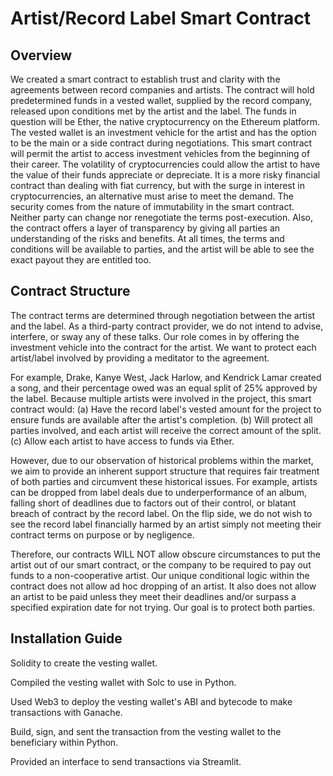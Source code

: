# Artist/Record Label Smart Contract

## Overview

We created a smart contract to establish trust and clarity with the agreements between record companies and artists. The contract will hold predetermined funds in a vested wallet, supplied by the record company, released upon conditions met by the artist and the label. The funds in question will be Ether, the native cryptocurrency on the Ethereum platform. The vested wallet is an investment vehicle for the artist and has the option to be the main or a side contract during negotiations. This smart contract will permit the artist to access investment vehicles from the beginning of their career. The volatility of cryptocurrencies could allow the artist to have the value of their funds appreciate or depreciate. It is a more risky financial contract than dealing with fiat currency, but with the surge in interest in cryptocurrencies, an alternative must arise to meet the demand. The security comes from the nature of immutability in the smart contract. Neither party can change nor renegotiate the terms post-execution. Also, the contract offers a layer of transparency by giving all parties an understanding of the risks and benefits. At all times, the terms and conditions will be available to parties, and the artist will be able to see the exact payout they are entitled too.

## Contract Structure

The contract terms are determined through negotiation between the artist and the label. As a third-party contract provider, we do not intend to advise, interfere, or sway any of these talks. Our role comes in by offering the investment vehicle into the contract for the artist. We want to protect each artist/label involved by providing a meditator to the agreement. 

For example, Drake, Kanye West, Jack Harlow, and Kendrick Lamar created a song, and their percentage owed was an equal split of 25% approved by the label. Because multiple artists were involved in the project, this smart contract would:
  (a) Have the record label's vested amount for the project to ensure funds are available after the artist's completion.
  (b) Will protect all parties involved, and each artist will receive the correct amount of the split.
  (c) Allow each artist to have access to funds via Ether.

However, due to our observation of historical problems within the market, we aim to provide an inherent support structure that requires fair treatment of both parties and circumvent these historical issues. For example, artists can be dropped from label deals due to underperformance of an album, falling short of deadlines due to factors out of their control, or blatant breach of contract by the record label. On the flip side, we do not wish to see the record label financially harmed by an artist simply not meeting their contract terms on purpose or by negligence. 

Therefore, our contracts WILL NOT allow obscure circumstances to put the artist out of our smart contract, or the company to be required to pay out funds to a non-cooperative artist. Our unique conditional logic within the contract does not allow ad hoc dropping of an artist. It also does not allow an artist to be paid unless they meet their deadlines and/or surpass a specified expiration date for not trying. 
Our goal is to protect both parties. 

## Installation Guide

Solidity to create the vesting wallet.

Compiled the vesting wallet with Solc to use in Python.

Used Web3 to deploy the vesting wallet's ABI and bytecode to make transactions with Ganache.

Build, sign, and sent the transaction from the vesting wallet to the beneficiary within Python.

Provided an interface to send transactions via Streamlit.

